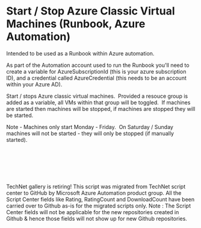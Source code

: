 ﻿Start / Stop Azure Classic Virtual Machines (Runbook, Azure Automation)
=======================================================================

            

Intended to be used as a Runbook within Azure automation.


As part of the Automation account used to run the Runbook you'll need to create a variable for AzureSubscriptionId (this is your azure subscription ID), and a credential called AzureCredential (this needs to be an account within your Azure AD).


Start / stops Azure classic virtual machines.  Provided a resouce group is added as a variable, all VMs within that group will be toggled.  If machines are started then machines will be stopped, if machines are stopped they will be started.


Note - Machines only start Monday - Friday.  On Saturday / Sunday machines will not be started - they will only be stopped (if manually started).


 


 

 
 

        
    
TechNet gallery is retiring! This script was migrated from TechNet script center to GitHub by Microsoft Azure Automation product group. All the Script Center fields like Rating, RatingCount and DownloadCount have been carried over to Github as-is for the migrated scripts only. Note : The Script Center fields will not be applicable for the new repositories created in Github & hence those fields will not show up for new Github repositories.
